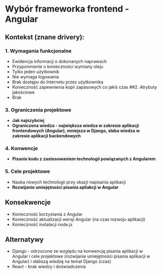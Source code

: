 # Wybór frameworka frontend - Angular

## Kontekst (znane drivery):

### 1. Wymagania funkcjonalne
  - Ewidencja informacji o dokonanych naprawach
  - Przypomnienie o konieczności wymiany oleju
  - Tylko jeden użytkownik
  - Nie wymaga logowania
  - Brak dostępu do Internetu przez użytkownika
  - Konieczność zapewnienia kopii zapasowych co jakiś czas
##2. Atrybuty jakościowe
  - Brak
### 3. Ograniczenia projektowe
  - **Jak najszybciej**
  - **Ograniczona wiedza - największa wiedza w zakresie aplikacji frontendowych (Angular), mniejsza w Django, słaba wiedza w zakresie aplikacji backendowych** 
### 4. Konwencje
  - **Pisanie kodu z zastosowaniem technologii powiązanych z Angularem**
### 5. Cele projektowe
  - Nauka nowych technologii przy okazji napisania aplikacji
  - **Rozwijanie umiejętności pisania apliakcji w Angular**
   
## Konsekwencje
  - Konieczność korzystania z Angular
  - Konieczność aktualizacji wersji Angular (na czas rozwoju aplikacji)
  - Konieczność instalacji node.js
  
## Alternatywy
  - Django - odrzucone ze względu na konwencję pisania aplikacji w Angular i cele projektowe (rozwijanie umiejętności pisania aplikacji w Angular) i słabszą wiedzę na temat Django (czas)
  - React - brak wiedzy i doświadczenia
